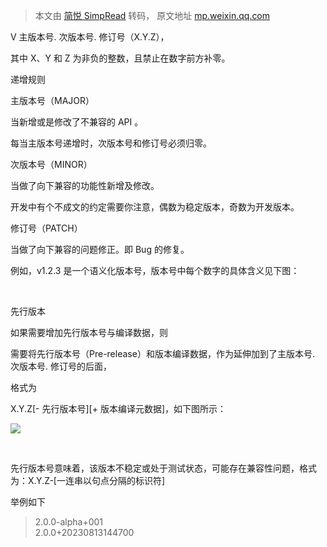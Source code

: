 > 本文由 [简悦 SimpRead](http://ksria.com/simpread/) 转码， 原文地址 [mp.weixin.qq.com](https://mp.weixin.qq.com/s/4CVCKzDgUI4MCA-YXXTC4g)

V 主版本号. 次版本号. 修订号（X.Y.Z），

其中 X、Y 和 Z 为非负的整数，且禁止在数字前方补零。

递增规则

主版本号（MAJOR）

当新增或是修改了不兼容的 API 。

每当主版本号递增时，次版本号和修订号必须归零。

次版本号（MINOR）

当做了向下兼容的功能性新增及修改。

开发中有个不成文的约定需要你注意，偶数为稳定版本，奇数为开发版本。

修订号（PATCH）

当做了向下兼容的问题修正。即 Bug 的修复。

例如，v1.2.3 是一个语义化版本号，版本号中每个数字的具体含义见下图：

​

先行版本

如果需要增加先行版本号与编译数据，则

需要将先行版本号（Pre-release）和版本编译数据，作为延伸加到了主版本号. 次版本号. 修订号的后面，

格式为 

X.Y.Z[- 先行版本号][+ 版本编译元数据]，如下图所示：

![](https://mmbiz.qpic.cn/sz_mmbiz_jpg/dj42ibichbicMJnyUI0rvuofZawqicfriajicseiabZtib8GDxzOewllVrkJAtnH9TX1ahBTD2CsVs8VLiboWYQgtG6elGg/640?wx_fmt=jpeg)

​

先行版本号意味着，该版本不稳定或处于测试状态，可能存在兼容性问题，格式为：X.Y.Z-[一连串以句点分隔的标识符] 

举例如下

> 2.0.0-alpha+001  
> 2.0.0+20230813144700